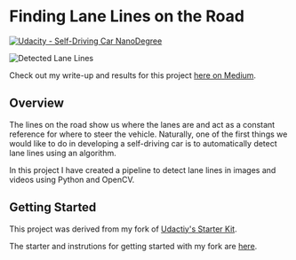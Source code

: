 # Finding Lane Lines on the Road

[![Udacity - Self-Driving Car NanoDegree](https://s3.amazonaws.com/udacity-sdc/github/shield-carnd.svg)](http://www.udacity.com/drive)

![Detected Lane Lines](https://github.com/SealedSaint/CarND-Term1-P1/blob/master/LaneLineDetection.png)

Check out my write-up and results for this project [here on Medium](https://medium.com/@SealedSaint/detecting-lane-lines-udacity-sdcnd-b52bf36193cb).

Overview
---

The lines on the road show us where the lanes are and act as a constant reference for where to steer the vehicle.  Naturally, one of the first things we would like to do in developing a self-driving car is to automatically detect lane lines using an algorithm.

In this project I have created a pipeline to detect lane lines in images and videos using Python and OpenCV.


Getting Started
---

This project was derived from my fork of [Udactiy's Starter Kit](https://github.com/udacity/CarND-Term1-Starter-Kit).

The starter and instrutions for getting started with my fork are [here](https://github.com/SealedSaint/CarND-Term1-Starter).
